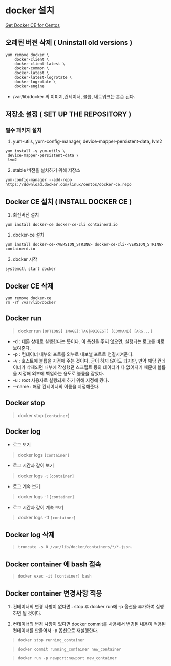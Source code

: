 
# docker 설치
[Get Docker CE for Centos](https://docs.docker.com/install/linux/docker-ce/centos/)

## 오래된 버전 삭제 ( Uninstall old versions  )
```
yum remove docker \
    docker-client \
    docker-client-latest \
    docker-common \
    docker-latest \
    docker-latest-logrotate \
    docker-logrotate \
    docker-engine
```
- /var/lib/docker 의 이미지,컨테이너, 볼륨, 네트워크는 본존 된다.

## 저장소 설정 ( SET UP THE REPOSITORY )
### 필수 패키지 설치
1. yum-utils, yum-config-manager, device-mapper-persistent-data, lvm2<br>
 ``` 
 yum install -y yum-utils \
  device-mapper-persistent-data \
  lvm2 
```

2. stable 버전을 설치하기 위해 저장소 <br>
```
yum-config-manager --add-repo https://download.docker.com/linux/centos/docker-ce.repo
```

## Docker CE 설치 ( INSTALL DOCKER CE )
1. 최신버전 설치<br>
```
yum install docker-ce docker-ce-cli containerd.io
```

2. docker-ce 설치<br>
```
yum install docker-ce-<VERSION_STRING> docker-ce-cli-<VERSION_STRING> containerd.io
```

3. docker 시작<br>
```
systemctl start docker
```

## Docker CE 삭제
```
yum remove docker-ce
rm -rf /var/lib/docker
```

## Docker run 
> docker run `[OPTIONS] IMAGE[:TAG|@DIGEST] [COMMAND] [ARG...]`

- -d : 데몬 상태로 실행한다는 뜻이다. 이 옵션을 주지 않으면, 실행되는 로그를 바로 보여준다.
- -p : 컨테이너 내부의 포트를 외부로 내보낼 포트로 연결시켜준다.
- -v : 호스트에 볼륨을 지정해 주는 것이다. 굳이 하지 않아도 되지만, 만약 해당 컨테이너가 삭제되면 내부에 작성했던 스크립트 등의 데이터가 다 없어지기 때문에 볼륨을 지정해 외부에 백업하는 용도로 볼륨을 잡았다.
- -u : root 사용자로 실행되게 하기 위해 지정해 줬다.
- --name : 해당 컨테이너의 이름을 지정해준다.

## Docker stop
> docker stop `[container]`

## Docker log
- 로그 보기<br>
>docker logs `[container]`
- 로그 시간과 같이 보기
>docker logs -t `[container]`
- 로그 계속 보기
>docker logs -f `[container]`
- 로그 시간과 같이 계속 보기
>docker logs -tf `[container]`

## Docker log 삭제
>`truncate -s 0 /var/lib/docker/containers/*/*-json.`

## Docker container 에 bash 접속
>`docker exec -it [container] bash`

## Docker container 변경사항 적용
1. 컨테이너의 변경 사항이 없다면.. stop 후 docker run에 -p 옵션을 추가하여 실행하면 될 것이다.

2. 컨테이너의 변경 사항이 있다면 docker commit를 사용해서 변경된 내용이 적용된 컨테이너를 만들어서 -p 옵션으로 재실행한다. 

>`docker stop running_container`

>`docker commit running_container new_container`

>`docker run -p newport:newport new_container`
